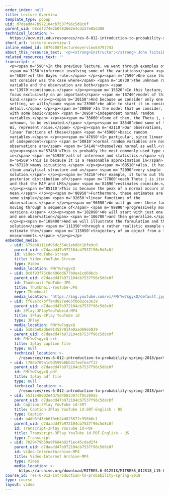 ```yaml
---
order_index: null
title: Lecture Overview
template_type: popup
uid: d7daadd47b972104cb7537f96c5d8c0f
parent_uid: b8cdf274e2b0f82662e4cd137e85d308
technical_location: >-
  https://ocw.mit.edu/resources/res-6-012-introduction-to-probability-spring-2018/part-ii-inference-limit-theorems/lecture-overview-1
short_url: lecture-overview-1
inline_embed_id: 50702087lectureoverview54797743
about_this_resource_text: '<p><strong>Instructor:</strong> John Tsitsiklis</p>'
related_resources_text: ''
transcript: >-
  <p><span m='590'>In the previous lecture, we went through examples of</span>
  <span m='3250'>inference involving some of the variations</span> <span
  m='5830'>of the Bayes rule.</span> </p><p><span m='7590'>One case that we did
  not consider was the case where</span> <span m='10730'>the unknown random
  variable and the observation are both</span> <span
  m='13970'>continuous.</span> </p><p><span m='15520'>In this lecture, we will
  focus exclusively on an important</span> <span m='18740'>model of this
  kind.</span> </p><p><span m='20150'>And because we consider only one specific
  setting, we will</span> <span m='23960'>be able to start it in considerable
  detail.</span> </p><p><span m='28060'>In the model that we consider, we start
  with some basic</span> <span m='30950'>independent normal random
  variables.</span> </p><p><span m='33660'>Some of them, the Theta j, are
  unknown, to be estimated.</span> </p><p><span m='38540'>And some of them, the
  Wi, represent noise.</span> </p><p><span m='42110'>Our observations, Xi, are
  linear functions of these</span> <span m='45900'>basic random
  variables.</span> </p><p><span m='47650'>In particular, since linear functions
  of independent</span> <span m='50810'>normal random variables are normal, the
  observations are</span> <span m='54140'>themselves normal as well.</span>
  </p><p><span m='57450'>This is probably the most commonly used type of model
  in</span> <span m='61920'>all of inference and statistics.</span> </p><p><span
  m='64569'>This is because it is a reasonable approximation in</span> <span
  m='67120'>many situations.</span> </p><p><span m='68510'>Also, it has a very
  clean analytical structure and a</span> <span m='72090'>very simple
  solution.</span> </p><p><span m='74210'>For example, it turns out that the
  posterior distribution of</span> <span m='77860'>each Theta j is itself normal
  and that the MAP and LMS</span> <span m='82890'>estimates coincide.</span>
  </p><p><span m='85110'>This is because the peak of a normal occurs at the
  mean.</span> </p><p><span m='88950'>Furthermore, these estimates are given by
  some simple</span> <span m='92650'>linear functions of the
  observations.</span> </p><p><span m='96550'>We will go over these facts by
  moving through a sequence of</span> <span m='99890'>progressively more complex
  versions.</span> </p><p><span m='102890'>We will start with just one unknown
  and one observation</span> <span m='106700'>and then generalize.</span>
  </p><p><span m='108400'>And we will illustrate the formulation and the
  solution</span> <span m='111350'>through a rather realistic example where we
  estimate the</span> <span m='115050'>trajectory of an object from a few noisy
  measurements.</span> </p><p></p>
embedded_media:
  - uid: 679eb8111cd96dc354c1eb08c18fe9c0
    parent_uid: d7daadd47b972104cb7537f96c5d8c0f
    id: Video-YouTube-Stream
    title: Video-YouTube-Stream
    type: Video
    media_location: FMrYw7sgyxQ
  - uid: 8c8f93f75c8d406dd677b0ea1cd606cb
    parent_uid: d7daadd47b972104cb7537f96c5d8c0f
    id: Thumbnail-YouTube-JPG
    title: Thumbnail-YouTube-JPG
    type: Thumbnail
    media_location: 'https://img.youtube.com/vi/FMrYw7sgyxQ/default.jpg'
  - uid: ff62e7c7bffa4d027e465fb602ce3639
    parent_uid: d7daadd47b972104cb7537f96c5d8c0f
    id: 3Play-3PlayYouTubeid-MP4
    title: 3Play-3Play YouTube id
    type: 3Play
    media_location: FMrYw7sgyxQ
  - uid: a1025e02dbe914527014a0aad69e5039
    parent_uid: d7daadd47b972104cb7537f96c5d8c0f
    id: FMrYw7sgyxQ.srt
    title: 3play caption file
    type: null
    technical_location: >-
      /resources/res-6-012-introduction-to-probability-spring-2018/part-ii-inference-limit-theorems/lecture-overview-1/FMrYw7sgyxQ.srt
  - uid: 1706b709a1c9d599b0bb31feefea7f22
    parent_uid: d7daadd47b972104cb7537f96c5d8c0f
    id: FMrYw7sgyxQ.pdf
    title: 3play pdf file
    type: null
    technical_location: >-
      /resources/res-6-012-introduction-to-probability-spring-2018/part-ii-inference-limit-theorems/lecture-overview-1/FMrYw7sgyxQ.pdf
  - uid: 4531548002e4d75d4b83397cf052b0a5
    parent_uid: d7daadd47b972104cb7537f96c5d8c0f
    id: Caption-3Play YouTube id-SRT
    title: Caption-3Play YouTube id-SRT-English - US
    type: Caption
  - uid: a4db6f43eb6f0eb24d825672c956b6c1
    parent_uid: d7daadd47b972104cb7537f96c5d8c0f
    id: Transcript-3Play YouTube id-PDF
    title: Transcript-3Play YouTube id-PDF-English - US
    type: Transcript
  - uid: 7829479b59a9f684b92f1ec45cdad2f4
    parent_uid: d7daadd47b972104cb7537f96c5d8c0f
    id: Video-InternetArchive-MP4
    title: Video-Internet Archive-MP4
    type: Video
    media_location: >-
      https://archive.org/download/MITRES.6-012S18/MITRES6_012S18_L15-01_300k.mp4
course_id: res-6-012-introduction-to-probability-spring-2018
type: course
layout: video
---
```

